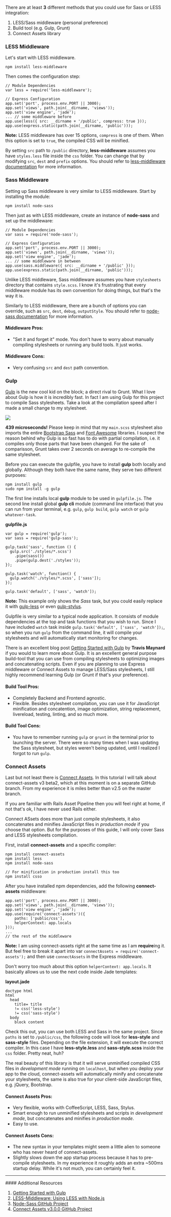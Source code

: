There are at least **3** different methods that you could use for Sass or LESS
integration:

1. LESS/Sass middleware (personal preference)
2. Build tool (e.g. Gulp, Grunt)
3. Connect Assets library

### LESS  Middleware

Let's start with LESS middleware.

```
npm install less-middleware
```

Then comes the configuration step:
```
// Module Dependencies
var less = require('less-middleware');

// Express Configuration
app.set('port', process.env.PORT || 3000);
app.set('views', path.join(__dirname, 'views'));
app.set('view engine', 'jade');
... // some middleware before
app.use(less({ src: __dirname + '/public', compress: true }));
app.use(express.static(path.join(__dirname, 'public')));
```
**Note:** LESS middleware has over 15 options, `compress` is one of them. When
this option is set to `true`, the compiled CSS will be minified.

By setting `src` path to `/public` directory, **less-middleware**  assumes
you have `styles.less` file inside the `css` folder. You can change that
by modifying `src`, `dest` and `prefix` options. You should refer to
[less-middleware documentation](https://github.com/emberfeather/less.js-middleware)
for more information.

### Sass Middleware

Setting up Sass middleware is very similar to LESS middleware. Start by
installing the module:

```
npm install node-sass
```

Then just as with LESS middleware, create an instance of **node-sass**
and set up the middleware:

```
// Module Dependencies
var sass = require('node-sass');

// Express Configuration
app.set('port', process.env.PORT || 3000);
app.set('views', path.join(__dirname, 'views'));
app.set('view engine', 'jade');
... // some middleware in between
app.use(sass.middleware({ src: __dirname + '/public' }));
app.use(express.static(path.join(__dirname, 'public')));
```

Unlike LESS middleware, Sass middleware assumes you have `stylesheets` directory
that contains `style.scss`. I know it's frustrating that every middleware
module has its own convention for doing things, but that's the way it is.

Similarly to LESS middleware, there are a bunch of options you can override,
such as `src`, `dest`, `debug`, `outputStyle`. You should refer to
[node-sass documentation](https://github.com/andrew/node-sass#options)
 for more information.

#### <i class="fa fa-plus"></i> Middleware Pros:
- "Set it and forget it" mode. You don't have to worry about manually compiling stylesheets
or running any build tools. It just works.
#### <i class="fa fa-minus"></i> Middleware Cons:
- Very confusing `src` and `dest` path convention.


### Gulp

[Gulp](http://gulpjs.com) is the new cool kid on the block; a direct rival to Grunt. What I love about
Gulp is how it is incredibly fast. In fact I am using Gulp for this project
to compile Sass stylesheets. Take a look at the compilation speed after I made
a small change to my stylesheet.

![](images/backend/beginner/using-sass-and-less-in-express.png)

**439 microseconds!** Please keep in mind that my `main.scss` stylesheet also imports
the entire [Bootstrap Sass](https://github.com/twbs/bootstrap-sass) and
[Font Awesome](http://fortawesome.github.io/Font-Awesome/) libraries. I suspect
the reason behind why Gulp is so fast has to do with partial compilation, i.e.
it compiles only those parts that have been changed. For the sake of comparisson,
Grunt takes over 2 seconds on average to re-compile the same stylesheet.

Before you can execute the gulpfile, you have to install **gulp** both locally and
globally. Although they both have the same name, they serve two different purposes:

```
npm install gulp
sudo npm install -g gulp
```

The first line installs local **gulp** module to be used in `gulpfile.js`. The second
line install global **gulp cli** module (command line interface) that you can run from your
terminal, e.g. `gulp`, `gulp build`, `gulp watch` or `gulp whatever-task`.

**gulpfile.js**
```
var gulp = require('gulp');
var sass = require('gulp-sass');

gulp.task('sass', function () {
  gulp.src('./styles/*.scss')
    .pipe(sass())
    .pipe(gulp.dest('./styles'));
});

gulp.task('watch', function() {
  gulp.watch('./styles/*.scss', ['sass']);
});

gulp.task('default', ['sass', 'watch']);
```

**Note:** This example only shows the *Sass* task, but you could easily replace
it with [gulp-less](https://github.com/plus3network/gulp-less) or even
[gulp-stylus](https://github.com/stevelacy/gulp-stylus).

Gulpfile is very similar to a typical node application. It consists of module
dependencies at the top and task functions that you wish to run. Since I have included
`watch` task inside `gulp.task('default', ['sass', 'watch']);`, so when you run
`gulp` from the command line, it will compile your stylesheets and will automatically
start monitoring for changes.

There is an excellent blog post [Getting Started with Gulp](http://travismaynard.com/writing/getting-started-with-gulp)
by **Travis Maynard** if you would to learn more about Gulp. It is an excellent
general purpose build-tool that you can use from compiling stylesheets to
optimizing images and concatenating scripts. Even if you are planning to use
Express middleware or Connect Assets to manage LESS/Sass stylesheets, I still highly
recommend learning Gulp (or Grunt if that's your preference).

#### <i class="fa fa-plus"></i> Build Tool Pros:
- Completely Backend and Frontend agnostic.
- Flexible. Besides stylesheet compilation, you can use it for JavaScript minification
and concatention, image optimization, string replacement, livereload, testing,
linting, and so much more.
#### <i class="fa fa-minus"></i> Build Tool Cons:
- You have to remember running `gulp` or `grunt` in the terminal prior to launching
the server. There were so many times when I was updating the Sass stylesheet, but styles
weren't being updated, until I realized I forgot to run `gulp`.


### Connect Assets

Last but not least there is [Connect Assets](https://github.com/adunkman/connect-assets/tree/v3).
In this tutorial I will talk about connect-assets v3 beta2, which at this moment is on a separate
GitHub branch. From my experience it is miles better than v2.5 on the master branch.

If you are familiar with Rails Asset Pipeline then you will feel right at home, if not
that's ok, I have never used Rails either.

Connect ASsets does more than just compile stylesheets, it also concatenates and
minifies JavaScript files in *production mode* if you choose that option. But
for the purposes of this guide, I will only cover Sass and LESS stylesheets
compilation.

First, install **connect-assets** and a specific compiler:

```
npm install connect-assets
npm install less
npm install node-sass

// For minification in production install this too
npm install csso
```

After you have installed npm dependencies, add the following **connect-assets** middleware:
```
app.set('port', process.env.PORT || 3000);
app.set('views', path.join(__dirname, 'views'));
app.set('view engine', 'jade');
app.use(require('connect-assets')({
    paths: ['public/css'],
    helperContext: app.locals
}));
...
// the rest of the middleware
```

**Note:** I am using connect-assets right at the same time as I am **require**ing it.
But feel free to break it apart into var `connectAssets = require('connect-assets');` and
then use `connectAssets` in the Express middleware.

Don't worry too much about this option `helperContext: app.locals`. It basically allows us to
use the next code inside Jade templates:

**layout.jade**
```
doctype html
html
  head
    title= title
    != css('less-style')
    != css('sass-style')
  body
    block content
```

Check this out, you can use both LESS and Sass in the same project. Since `paths`
is set to `/public/css`, the following code will look for **less-style** and **sass-style**
files. Depending on the file extension, it will execute the correct compiler. In this case I have
**less-style.less** and **sass-style.scss** inside the `css` folder. Pretty neat, huh?

The real beauty of this library is that it will serve unminified compiled CSS files in
*development mode* running on `localhost`, but when you deploy your app to the
cloud, connect-assets will automatically minify and concatenate your stylesheets,
the same is also true for your client-side JavaScript files, e.g. jQuery, Bootstrap.

#### <i class="fa fa-plus"></i> Connect Assets Pros:
- Very flexible, works with CoffeeScript, LESS, Sass, Stylus.
- Smart enough to run unminified stylesheets and scripts in *development mode*, but
concatenates and minifies in *production mode*.
- Easy to use.
#### <i class="fa fa-minus"></i> Connect Assets Cons:
- The new syntax in your templates might seem a little alien to someone who has never
heard of connect-assets.
- Slightly slows down the app startup process because it has to pre-compile stylesheets.
In my experience it roughly adds an extra ~500ms startup delay. While it's not much,
you can certainly feel it.

<hr>
#### <i class="fa fa-lightbulb-o text-danger"></i> Additional Resources

1. [Getting Started with Gulp](http://travismaynard.com/writing/getting-started-with-gulp)
2. [LESS-Middleware: Using LESS with Node.js](http://blog.dylants.com/2013/03/16/less-middleware-using-less-with-node-js/)
3. [Node-Sass GitHub Project](https://github.com/andrew/node-sass)
4. [Connect Assets v3.0.0 GitHub Project](https://github.com/adunkman/connect-assets/tree/v3)
